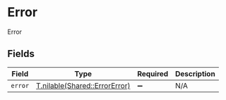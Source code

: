 # Error

Error


## Fields

| Field                                                              | Type                                                               | Required                                                           | Description                                                        |
| ------------------------------------------------------------------ | ------------------------------------------------------------------ | ------------------------------------------------------------------ | ------------------------------------------------------------------ |
| `error`                                                            | [T.nilable(Shared::ErrorError)](../../models/shared/errorerror.md) | :heavy_minus_sign:                                                 | N/A                                                                |